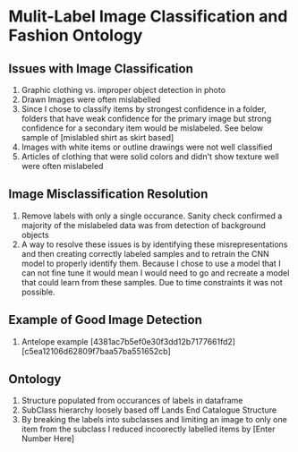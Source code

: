 # Mulit-Label Image Classification and Fashion Ontology

## Issues with Image Classification
1. Graphic clothing vs. improper object detection in photo
2. Drawn Images were often mislabelled
3. Since I chose to classify items by strongest confidence in a folder, folders that have weak confidence for the primary image but strong confidence for a secondary item would be mislabeled. See below sample of [mislabled shirt as skirt based]
4. Images with white items or outline drawings were not well classified
5. Articles of clothing that were solid colors and didn't show texture well were often mislabeled

## Image Misclassification Resolution
1. Remove labels with only a single occurance. Sanity check confirmed a majority of the mislabeled data was from detection of background objects
2. A way to resolve these issues is by identifying these misrepresentations and then creating correctly labeled samples and to retrain the CNN model to properly identify them. Because I chose to use a model that I can not fine tune it would mean I would need to go and recreate a model that could learn from these samples. Due to time constraints it was not possible. 

## Example of Good Image Detection
1. Antelope example [4381ac7b5ef0e30f3dd12b7177661fd2] [c5ea12106d62809f7baa57ba551652cb]

## Ontology
1. Structure populated from occurances of labels in dataframe
2. SubClass hierarchy loosely based off Lands End Catalogue Structure
3. By breaking the labels into subclasses and limiting an image to only one item from the subclass I reduced incoorectly labelled items by [Enter Number Here]

